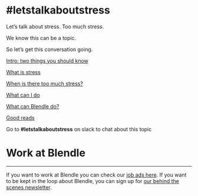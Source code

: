 # #letstalkaboutstress

Let’s talk about stress. Too much stress. 

We know this can be a topic.

So let’s get this conversation going. 

[Intro: two things you should know](#letstalkaboutstress%204cda4e49a0ff446e9e635b08d50170df/Intro%20two%20things%20you%20should%20know%20f32ddd5d7cc240c780699407084ec376.md)

[What is stress](#letstalkaboutstress%204cda4e49a0ff446e9e635b08d50170df/What%20is%20stress%20d2ae888f8cd9478b9597bc29a5e6630a.md)

[When is there too much stress?](#letstalkaboutstress%204cda4e49a0ff446e9e635b08d50170df/When%20is%20there%20too%20much%20stress%203bc6fe0e30a940649a82f8e288a637ec.md)

[What can I do](#letstalkaboutstress%204cda4e49a0ff446e9e635b08d50170df/What%20can%20I%20do%20834b6bcf139c446495dc5a2ed7db95ae.md)

[What can Blendle do?](#letstalkaboutstress%204cda4e49a0ff446e9e635b08d50170df/What%20can%20Blendle%20do%206841df4699664b61810ac5cb38773a6a.md)

[Good reads](#letstalkaboutstress%204cda4e49a0ff446e9e635b08d50170df/Good%20reads%20d65a3ac814b940d994674c351c72df86.md)

Go to **#letstalkaboutstress** on slack to chat about this topic

# Work at Blendle

---

If you want to work at Blendle you can check our [job ads here](https://blendle.homerun.co/). If you want to be kept in the loop about Blendle, you can sign up for [our behind the scenes newsletter](https://blendle.homerun.co/yes-keep-me-posted/tr/apply?token=8092d4128c306003d97dd3821bad06f2).